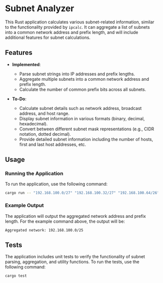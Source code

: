 # Subnet Analyzer

This Rust application calculates various subnet-related information, similar to the functionality provided by `ipcalc`. It can aggregate a list of subnets into a common network address and prefix length, and will include additional features for subnet calculations.

## Features

- **Implemented**:
  - Parse subnet strings into IP addresses and prefix lengths.
  - Aggregate multiple subnets into a common network address and prefix length.
  - Calculate the number of common prefix bits across all subnets.

- **To-Do**:
  - Calculate subnet details such as network address, broadcast address, and host range.
  - Display subnet information in various formats (binary, decimal, hexadecimal).
  - Convert between different subnet mask representations (e.g., CIDR notation, dotted decimal).
  - Provide detailed subnet information including the number of hosts, first and last host addresses, etc.

## Usage

### Running the Application

To run the application, use the following command:

```sh
cargo run -- "192.168.100.0/27" "192.168.100.32/27" "192.168.100.64/26"
```

### Example Output

The application will output the aggregated network address and prefix length. For the example command above, the output will be:

```
Aggregated network: 192.168.100.0/25
```

## Tests

The application includes unit tests to verify the functionality of subnet parsing, aggregation, and utility functions. To run the tests, use the following command:

```sh
cargo test
```

